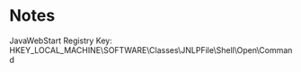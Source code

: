 # Notes

JavaWebStart Registry Key: HKEY_LOCAL_MACHINE\SOFTWARE\Classes\JNLPFile\Shell\Open\Command
